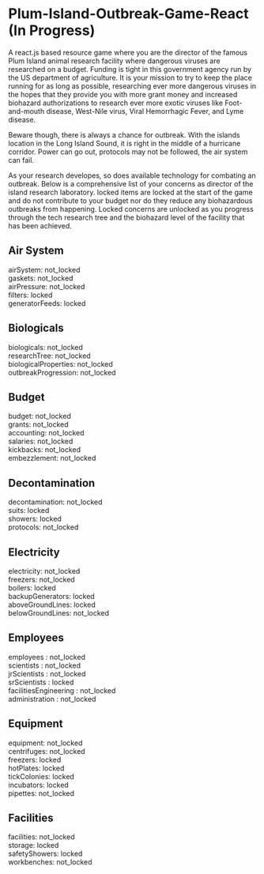 # Plum-Island-Outbreak-Game-React (In Progress)

A react.js based resource game where you are the director of the famous Plum Island animal research facility where
dangerous viruses are researched on a budget. Funding is tight in this government agency run by the US department of agriculture.
It is your mission to try to keep the place running for as long as possible, researching ever more dangerous viruses in the hopes
that they provide you with more grant money and increased biohazard authorizations to research ever more exotic viruses like Foot-and-mouth
disease, West-Nile virus, Viral Hemorrhagic Fever, and Lyme disease.

Beware though, there is always a chance for outbreak. With the islands location in the Long Island Sound, it is right in the middle 
of a hurricane corridor. Power can go out, protocols may not be followed, the air system can fail.

As your research developes, so does available technology for combating an outbreak. Below is a comprehensive list of your concerns as
director of the island research laboratory. locked items are locked at the start of the game and do not contribute to your budget
nor do they reduce any biohazardous outbreaks from happening. Locked concerns are unlocked as you progress through the tech research
tree and the biohazard level of the facility that has been achieved.

## Air System
airSystem: not_locked\
gaskets: not_locked\
airPressure: not_locked\
filters: locked\
generatorFeeds: locked

## Biologicals
biologicals: not_locked\
researchTree: not_locked\
biologicalProperties: not_locked\
outbreakProgression: not_locked

## Budget
budget: not_locked\
grants: not_locked\
accounting: not_locked\
salaries: not_locked\
kickbacks: not_locked\
embezzlement: not_locked

## Decontamination
decontamination: not_locked\
suits: locked\
showers: locked\
protocols: not_locked

## Electricity
electricity: not_locked\
freezers: not_locked\
boilers: locked\
backupGenerators: locked\
aboveGroundLines: locked\
belowGroundLines: not_locked

## Employees
employees : not_locked\
scientists : not_locked\
jrScientists : not_locked\
srScientists : locked\
facilitiesEngineering : not_locked\
administration : not_locked

## Equipment
equipment: not_locked\
centrifuges: not_locked\
freezers: locked\
hotPlates: locked\
tickColonies: locked\
incubators: locked\
pipettes: not_locked

## Facilities
facilities: not_locked\
storage: locked\
safetyShowers: locked\
workbenches: not_locked
